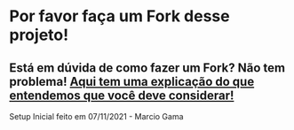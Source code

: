 # Por favor faça um Fork desse projeto!

## Está em dúvida de como fazer um Fork? Não tem problema! [Aqui tem uma explicação do que entendemos que você deve considerar!](https://docs.github.com/en/github/getting-started-with-github/fork-a-repo)

Setup Inicial feito em 07/11/2021 - Marcio Gama